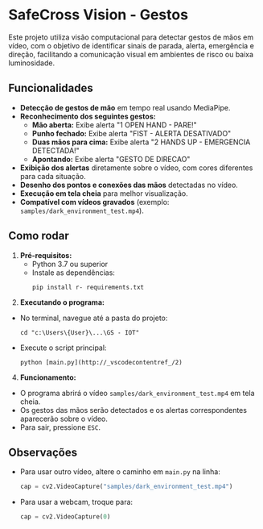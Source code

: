 # SafeCross Vision - Gestos

Este projeto utiliza visão computacional para detectar gestos de mãos em vídeo, com o objetivo de identificar sinais de parada, alerta, emergência e direção, facilitando a comunicação visual em ambientes de risco ou baixa luminosidade.

## Funcionalidades

- **Detecção de gestos de mão** em tempo real usando MediaPipe.
- **Reconhecimento dos seguintes gestos:**
  - **Mão aberta:** Exibe alerta "1 OPEN HAND - PARE!"
  - **Punho fechado:** Exibe alerta "FIST - ALERTA DESATIVADO"
  - **Duas mãos para cima:** Exibe alerta "2 HANDS UP - EMERGENCIA DETECTADA!"
  - **Apontando:** Exibe alerta "GESTO DE DIRECAO"
- **Exibição dos alertas** diretamente sobre o vídeo, com cores diferentes para cada situação.
- **Desenho dos pontos e conexões das mãos** detectadas no vídeo.
- **Execução em tela cheia** para melhor visualização.
- **Compatível com vídeos gravados** (exemplo: `samples/dark_environment_test.mp4`).

## Como rodar

1. **Pré-requisitos:**
   - Python 3.7 ou superior
   - Instale as dependências:
     ```
     pip install r- requirements.txt
     ```
3. **Executando o programa:**
- No terminal, navegue até a pasta do projeto:
  ```
  cd "c:\Users\{User}\...\GS - IOT"
  ```
- Execute o script principal:
  ```
  python [main.py](http://_vscodecontentref_/2)
  ```

4. **Funcionamento:**
- O programa abrirá o vídeo `samples/dark_environment_test.mp4` em tela cheia.
- Os gestos das mãos serão detectados e os alertas correspondentes aparecerão sobre o vídeo.
- Para sair, pressione `ESC`.

## Observações

- Para usar outro vídeo, altere o caminho em `main.py` na linha:
  ```python
  cap = cv2.VideoCapture("samples/dark_environment_test.mp4")
  ```
- Para usar a webcam, troque para:
    ```python
    cap = cv2.VideoCapture(0)
    ```
